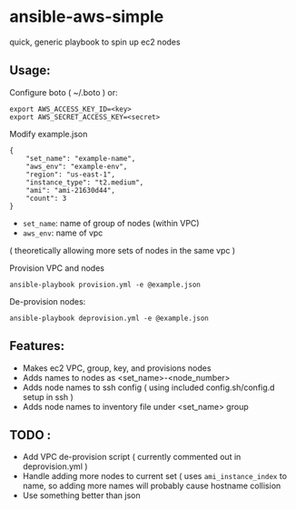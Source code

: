 # ansible-aws-simple
quick, generic playbook to spin up ec2 nodes

## Usage:

Configure boto ( ~/.boto ) or:

	export AWS_ACCESS_KEY_ID=<key>
	export AWS_SECRET_ACCESS_KEY=<secret>

Modify example.json


	{
		"set_name": "example-name",
		"aws_env": "example-env",
		"region": "us-east-1",
		"instance_type": "t2.medium",
		"ami": "ami-21630d44",
		"count": 3
	}

* ```set_name```: name of group of nodes (within VPC)
* ```aws_env```: name of vpc

( theoretically allowing more sets of nodes in the same vpc )


Provision VPC and nodes

	ansible-playbook provision.yml -e @example.json

De-provision nodes:

	ansible-playbook deprovision.yml -e @example.json

## Features:

* Makes ec2 VPC, group, key, and provisions nodes
* Adds names to nodes as <set_name>-<node_number>
* Adds node names to ssh config ( using included config.sh/config.d setup in ssh )
* Adds node names to inventory file under <set_name> group

## TODO :
* Add VPC de-provision script ( currently commented out in deprovision.yml )
* Handle adding more nodes to current set ( uses ```ami_instance_index``` to name, so adding more names will probably cause hostname collision
* Use something better than json